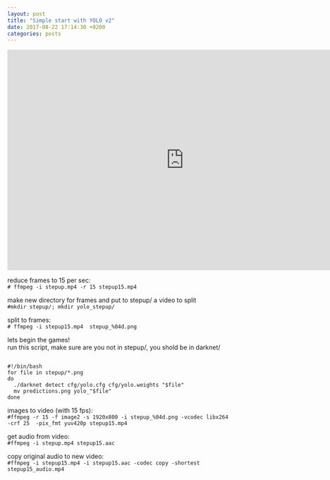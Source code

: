 ```yaml
---
layout: post
title: "Simple start with YOLO v2"
date: 2017-08-22 17:14:30 +0200
categories: posts
---
```


<iframe width="800" height="500" src="https://www.youtube.com/embed/2-5Z8SxP2WY?rel=0&amp;showinfo=0" frameborder="0" allowfullscreen></iframe>


reduce frames to 15 per sec:<br />
`# ffmpeg -i stepup.mp4 -r 15 stepup15.mp4`

make new directory for frames and put to stepup/ a video to split<br />
`#mkdir stepup/; mkdir yolo_stepup/`

split to frames:<br />
`# ffmpeg -i stepup15.mp4  stepup_%04d.png`

lets begin the games!<br />
run this script, make sure are you not in stepup/, you shold be in darknet/<br />

```

#!/bin/bash
for file in stepup/*.png
do
  ./darknet detect cfg/yolo.cfg cfg/yolo.weights "$file"
  mv predictions.png yolo_"$file"
done

```

images to video (with 15 fps):<br />
`#ffmpeg -r 15 -f image2 -s 1920x800 -i stepup_%04d.png -vcodec libx264 -crf 25  -pix_fmt yuv420p stepup15.mp4`

get audio from video:<br />
`#ffmpeg -i stepup.mp4 stepup15.aac`

copy original audio to new video:<br />
`#ffmpeg -i stepup15.mp4 -i stepup15.aac -codec copy -shortest stepup15_audio.mp4`
